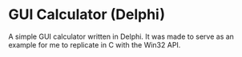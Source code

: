 # GUI Calculator (Delphi)

A simple GUI calculator written in Delphi. It was made to serve as an example for me to replicate in C with the Win32 API.